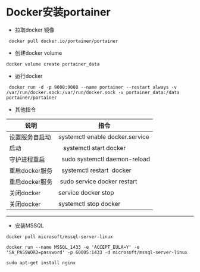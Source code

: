 # Docker安装portainer

- 拉取docker 镜像

```shell
 docker pull docker.io/portainer/portainer
```

- 创建docker volume

```shell
docker volume create portainer_data
```

- 运行docker

```shell
 docker run -d -p 9000:9000 --name portainer --restart always -v /var/run/docker.sock:/var/run/docker.sock -v portainer_data:/data portainer/portainer
```

- 其他指令

说明|指令
---|---
设置服务自启动 |systemctl enable docker.service
启动     |   systemctl start docker
守护进程重启 |  sudo systemctl daemon-reload
重启docker服务 |  systemctl restart  docker
重启docker服务 | sudo service docker restart
关闭docker |  service docker stop
关闭docker | systemctl stop docker

---

- 安装MSSQL

```shell
docker pull microsoft/mssql-server-linux
```

```shell
docker run --name MSSQL_1433 -e 'ACCEPT_EULA=Y' -e 'SA_PASSWORD=password' -p 60005:1433 -d microsoft/mssql-server-linux
```

```shell
sudo apt-get install nginx
```
